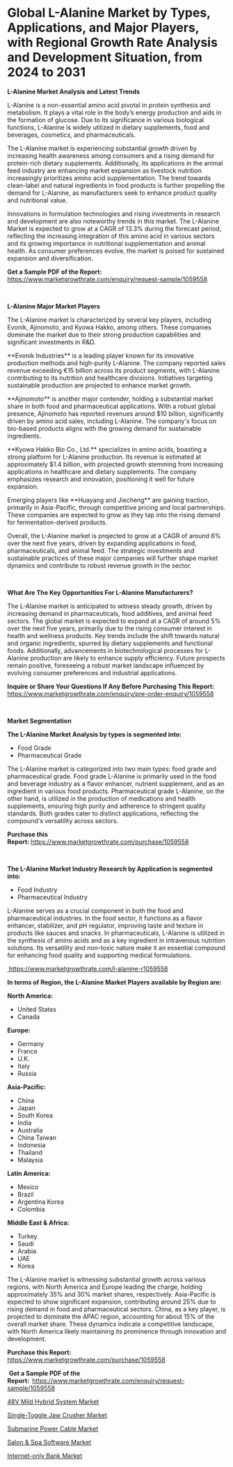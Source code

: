 <p><h1>Global L-Alanine Market by Types, Applications, and Major Players, with Regional Growth Rate Analysis and Development Situation, from 2024 to 2031</h1></p><p><strong>L-Alanine Market Analysis and Latest Trends</strong></p>
<p><p>L-Alanine is a non-essential amino acid pivotal in protein synthesis and metabolism. It plays a vital role in the body’s energy production and aids in the formation of glucose. Due to its significance in various biological functions, L-Alanine is widely utilized in dietary supplements, food and beverages, cosmetics, and pharmaceuticals. </p><p>The L-Alanine market is experiencing substantial growth driven by increasing health awareness among consumers and a rising demand for protein-rich dietary supplements. Additionally, its applications in the animal feed industry are enhancing market expansion as livestock nutrition increasingly prioritizes amino acid supplementation. The trend towards clean-label and natural ingredients in food products is further propelling the demand for L-Alanine, as manufacturers seek to enhance product quality and nutritional value.</p><p>Innovations in formulation technologies and rising investments in research and development are also noteworthy trends in this market. The L-Alanine Market is expected to grow at a CAGR of 13.3% during the forecast period, reflecting the increasing integration of this amino acid in various sectors and its growing importance in nutritional supplementation and animal health. As consumer preferences evolve, the market is poised for sustained expansion and diversification.</p></p>
<p><strong>Get a Sample PDF of the Report:&nbsp;</strong> <a href="https://www.marketgrowthrate.com/enquiry/request-sample/1059558">https://www.marketgrowthrate.com/enquiry/request-sample/1059558</a></p>
<p>&nbsp;</p>
<p><strong>L-Alanine Major Market Players</strong></p>
<p><p>The L-Alanine market is characterized by several key players, including Evonik, Ajinomoto, and Kyowa Hakko, among others. These companies dominate the market due to their strong production capabilities and significant investments in R&D.</p><p>**Evonik Industries** is a leading player known for its innovative production methods and high-purity L-Alanine. The company reported sales revenue exceeding €15 billion across its product segments, with L-Alanine contributing to its nutrition and healthcare divisions. Initiatives targeting sustainable production are projected to enhance market growth.</p><p>**Ajinomoto** is another major contender, holding a substantial market share in both food and pharmaceutical applications. With a robust global presence, Ajinomoto has reported revenues around $10 billion, significantly driven by amino acid sales, including L-Alanine. The company's focus on bio-based products aligns with the growing demand for sustainable ingredients.</p><p>**Kyowa Hakko Bio Co., Ltd.** specializes in amino acids, boasting a strong platform for L-Alanine production. Its revenue is estimated at approximately $1.4 billion, with projected growth stemming from increasing applications in healthcare and dietary supplements. The company emphasizes research and innovation, positioning it well for future expansion.</p><p>Emerging players like **Huayang and Jiecheng** are gaining traction, primarily in Asia-Pacific, through competitive pricing and local partnerships. These companies are expected to grow as they tap into the rising demand for fermentation-derived products.</p><p>Overall, the L-Alanine market is projected to grow at a CAGR of around 6% over the next five years, driven by expanding applications in food, pharmaceuticals, and animal feed. The strategic investments and sustainable practices of these major companies will further shape market dynamics and contribute to robust revenue growth in the sector.</p></p>
<p>&nbsp;</p>
<p><strong>What Are The Key Opportunities For L-Alanine Manufacturers?</strong></p>
<p><p>The L-Alanine market is anticipated to witness steady growth, driven by increasing demand in pharmaceuticals, food additives, and animal feed sectors. The global market is expected to expand at a CAGR of around 5% over the next five years, primarily due to the rising consumer interest in health and wellness products. Key trends include the shift towards natural and organic ingredients, spurred by dietary supplements and functional foods. Additionally, advancements in biotechnological processes for L-Alanine production are likely to enhance supply efficiency. Future prospects remain positive, foreseeing a robust market landscape influenced by evolving consumer preferences and industrial applications.</p></p>
<p><strong>Inquire or Share Your Questions If Any Before Purchasing This Report:</strong> <a href="https://www.marketgrowthrate.com/enquiry/pre-order-enquiry/1059558">https://www.marketgrowthrate.com/enquiry/pre-order-enquiry/1059558</a></p>
<p>&nbsp;</p>
<p><strong>Market Segmentation</strong></p>
<p><strong>The L-Alanine Market Analysis by types is segmented into:</strong></p>
<p><ul><li>Food Grade</li><li>Pharmaceutical Grade</li></ul></p>
<p><p>The L-Alanine market is categorized into two main types: food grade and pharmaceutical grade. Food grade L-Alanine is primarily used in the food and beverage industry as a flavor enhancer, nutrient supplement, and as an ingredient in various food products. Pharmaceutical grade L-Alanine, on the other hand, is utilized in the production of medications and health supplements, ensuring high purity and adherence to stringent quality standards. Both grades cater to distinct applications, reflecting the compound's versatility across sectors.</p></p>
<p><strong>Purchase this Report:&nbsp;</strong><a href="https://www.marketgrowthrate.com/purchase/1059558">https://www.marketgrowthrate.com/purchase/1059558</a></p>
<p>&nbsp;</p>
<p><strong>The L-Alanine Market Industry Research by Application is segmented into:</strong></p>
<p><ul><li>Food Industry</li><li>Pharmaceutical Industry</li></ul></p>
<p><p>L-Alanine serves as a crucial component in both the food and pharmaceutical industries. In the food sector, it functions as a flavor enhancer, stabilizer, and pH regulator, improving taste and texture in products like sauces and snacks. In pharmaceuticals, L-Alanine is utilized in the synthesis of amino acids and as a key ingredient in intravenous nutrition solutions. Its versatility and non-toxic nature make it an essential compound for enhancing food quality and supporting medical formulations.</p></p>
<p><a href="https://www.marketgrowthrate.com/l-alanine-r1059558">&nbsp;https://www.marketgrowthrate.com/l-alanine-r1059558</a></p>
<p><strong>In terms of Region, the L-Alanine Market Players available by Region are:</strong></p>
<p>
    <p> <strong> North America: </strong>
        <ul>
            <li>United States</li>
            <li>Canada</li>
        </ul>
        </p> 
    <p> <strong> Europe: </strong>
        <ul>
            <li>Germany</li>
            <li>France</li>
            <li>U.K.</li>
            <li>Italy</li>
            <li>Russia</li>
        </ul>
        </p> 
    <p> <strong> Asia-Pacific: </strong>
        <ul>
            <li>China</li>
            <li>Japan</li>
            <li>South Korea</li>
            <li>India</li>
            <li>Australia</li>
            <li>China Taiwan</li>
            <li>Indonesia</li>
            <li>Thailand</li>
            <li>Malaysia</li>
        </ul>
        </p> 
    <p> <strong> Latin America: </strong>
        <ul>
            <li>Mexico</li>
            <li>Brazil</li>
            <li>Argentina Korea</li>
            <li>Colombia</li>
        </ul>
        </p> 
    <p> <strong> Middle East & Africa: </strong>
        <ul>
            <li>Turkey</li>
            <li>Saudi</li>
            <li>Arabia</li>
            <li>UAE</li>
            <li>Korea</li>
        </ul>
    </p>
    </p>
<p><p>The L-Alanine market is witnessing substantial growth across various regions, with North America and Europe leading the charge, holding approximately 35% and 30% market shares, respectively. Asia-Pacific is expected to show significant expansion, contributing around 25% due to rising demand in food and pharmaceutical sectors. China, as a key player, is projected to dominate the APAC region, accounting for about 15% of the overall market share. These dynamics indicate a competitive landscape, with North America likely maintaining its prominence through innovation and development.</p></p>
<p><strong>Purchase this Report: </strong><a href="https://www.marketgrowthrate.com/purchase/1059558">https://www.marketgrowthrate.com/purchase/1059558</a></p>
<p>&nbsp;<strong>Get a Sample PDF of the Report:&nbsp;&nbsp;</strong><a href="https://www.marketgrowthrate.com/enquiry/request-sample/1059558">https://www.marketgrowthrate.com/enquiry/request-sample/1059558</a></p>
<p><strong></strong></p>
<p><p><a href="https://issuu.com/reportprime-2/docs/48v-mild-hybrid-system-market-size-_e3d719714e65ab">48V Mild Hybrid System Market</a></p><p><a href="https://medium.com/@vincentbutlerjxxf/evaluating-global-single-toggle-jaw-crusher-market-trends-and-growth-opportunities-by-region-type-3014f7fc3380?postPublishedType=repub">Single-Toggle Jaw Crusher Market</a></p><p><a href="https://github.com/lylyparadise/Market-Research-Report-List-5/blob/main/submarine-power-cable-market.md">Submarine Power Cable Market</a></p><p><a href="https://www.linkedin.com/pulse/charting-future-comprehensive-analysis-global-salon-spa-software-3c2oc">Salon & Spa Software Market</a></p><p><a href="https://issuu.com/reportprime-2/docs/internet-only-bank-market-size-2030_5c01c8281440ab">Internet-only Bank Market</a></p></p>